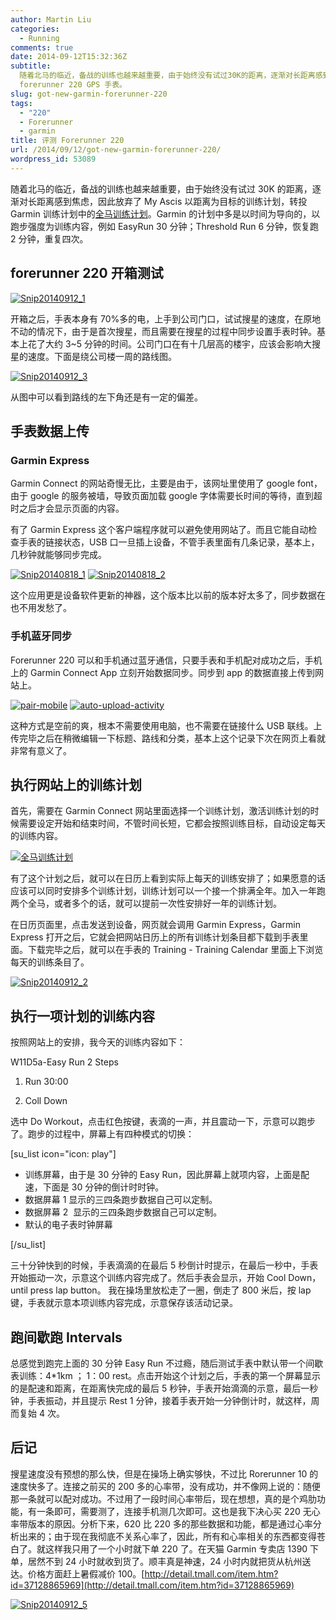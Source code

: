 ```yaml
---
author: Martin Liu
categories:
  - Running
comments: true
date: 2014-09-12T15:32:36Z
subtitle:
  随着北马的临近，备战的训练也越来越重要，由于始终没有试过30K的距离，逐渐对长距离感到焦虑，因此放弃了My Ascis以距离为目标的训练计划，转投Garmin训练计划中的全马训练计划。评测一只
  forerunner 220 GPS 手表。
slug: got-new-garmin-forerunner-220
tags:
  - "220"
  - Forerunner
  - garmin
title: 评测 Forerunner 220
url: /2014/09/12/got-new-garmin-forerunner-220/
wordpress_id: 53089
---
```


随着北马的临近，备战的训练也越来越重要，由于始终没有试过 30K 的距离，逐渐对长距离感到焦虑，因此放弃了 My Ascis 以距离为目标的训练计划，转投 Garmin 训练计划中的[全马训练计划](http://www.garmin.com/uk/training)。Garmin 的计划中多是以时间为导向的，以跑步强度为训练内容，例如 EasyRun 30 分钟；Threshold Run 6 分钟，恢复跑 2 分钟，重复四次。

## forerunner 220 开箱测试

[![Snip20140912_1](http://7bv9gn.com1.z0.glb.clouddn.com/wp-content/uploads/2014/09/Snip20140912_1.png)](http://7bv9gn.com1.z0.glb.clouddn.com/wp-content/uploads/2014/09/Snip20140912_1.png)

开箱之后，手表本身有 70%多的电，上手到公司门口，试试搜星的速度，在原地不动的情况下，由于是首次搜星，而且需要在搜星的过程中同步设置手表时钟。基本上花了大约 3~5 分钟的时间。公司门口在有十几层高的楼宇，应该会影响大搜星的速度。下面是绕公司楼一周的路线图。

[![Snip20140912_3](http://7bv9gn.com1.z0.glb.clouddn.com/wp-content/uploads/2014/09/Snip20140912_3.png)](http://7bv9gn.com1.z0.glb.clouddn.com/wp-content/uploads/2014/09/Snip20140912_3.png)

从图中可以看到路线的左下角还是有一定的偏差。

## 手表数据上传

### Garmin Express

Garmin Connect 的网站奇慢无比，主要是由于，该网址里使用了 google font，由于 google 的服务被墙，导致页面加载 google 字体需要长时间的等待，直到超时之后才会显示页面的内容。

有了 Garmin Express 这个客户端程序就可以避免使用网站了。而且它能自动检查手表的链接状态，USB 口一旦插上设备，不管手表里面有几条记录，基本上，几秒钟就能够同步完成。

[![Snip20140818_1](http://7bv9gn.com1.z0.glb.clouddn.com/wp-content/uploads/2014/09/Snip20140818_1-1024x739.png)](http://7bv9gn.com1.z0.glb.clouddn.com/wp-content/uploads/2014/09/Snip20140818_1.png) [![Snip20140818_2](http://7bv9gn.com1.z0.glb.clouddn.com/wp-content/uploads/2014/09/Snip20140818_2.png)](http://7bv9gn.com1.z0.glb.clouddn.com/wp-content/uploads/2014/09/Snip20140818_2.png)

这个应用更是设备软件更新的神器，这个版本比以前的版本好太多了，同步数据在也不用发愁了。

### 手机蓝牙同步

Forerunner 220 可以和手机通过蓝牙通信，只要手表和手机配对成功之后，手机上的 Garmin Connect App 立刻开始数据同步。同步到 app 的数据直接上传到网站上。

[![pair-mobile](http://7bv9gn.com1.z0.glb.clouddn.com/wp-content/uploads/2014/09/pair-mobile-200x300.png)](http://7bv9gn.com1.z0.glb.clouddn.com/wp-content/uploads/2014/09/pair-mobile.png) [![auto-upload-activity](http://7bv9gn.com1.z0.glb.clouddn.com/wp-content/uploads/2014/09/auto-upload-activity-200x300.png)](http://7bv9gn.com1.z0.glb.clouddn.com/wp-content/uploads/2014/09/auto-upload-activity.png)

这种方式是空前的爽，根本不需要使用电脑，也不需要在链接什么 USB 联线。上传完毕之后在稍微编辑一下标题、路线和分类，基本上这个记录下次在网页上看就非常有意义了。

## 执行网站上的训练计划

首先，需要在 Garmin Connect 网站里面选择一个训练计划，激活训练计划的时候需要设定开始和结束时间，不管时间长短，它都会按照训练目标，自动设定每天的训练内容。

[![全马训练计划](http://7bv9gn.com1.z0.glb.clouddn.com/wp-content/uploads/2014/09/Snip20140912_4-1024x566.png)](http://7bv9gn.com1.z0.glb.clouddn.com/wp-content/uploads/2014/09/Snip20140912_4.png)

有了这个计划之后，就可以在日历上看到实际上每天的训练安排了；如果愿意的话应该可以同时安排多个训练计划，训练计划可以一个接一个排满全年。加入一年跑两个全马，或者多个的话，就可以提前一次性安排好一年的训练计划。

在日历页面里，点击发送到设备，网页就会调用 Garmin Express，Garmin Express 打开之后，它就会把网站日历上的所有训练计划条目都下载到手表里面。下载完毕之后，就可以在手表的 Training - Training Calendar 里面上下浏览每天的训练条目了。

[![Snip20140912_2](http://7bv9gn.com1.z0.glb.clouddn.com/wp-content/uploads/2014/09/Snip20140912_2-1024x566.png)](http://7bv9gn.com1.z0.glb.clouddn.com/wp-content/uploads/2014/09/Snip20140912_2.png)

## 执行一项计划的训练内容

按照网站上的安排，我今天的训练内容如下：

W11D5a-Easy Run 2 Steps

1. Run 30:00

2. Coll Down

选中 Do Workout，点击红色按键，表滴的一声，并且震动一下，示意可以跑步了。跑步的过程中，屏幕上有四种模式的切换：

[su_list icon="icon: play"]

- 训练屏幕，由于是 30 分钟的 Easy Run，因此屏幕上就项内容，上面是配速，下面是 30 分钟的倒计时时钟。
- 数据屏幕 1 显示的三四条跑步数据自己可以定制。
- 数据屏幕 2  显示的三四条跑步数据自己可以定制。
- 默认的电子表时钟屏幕

[/su_list]

三十分钟快到的时候，手表滴滴的在最后 5 秒倒计时提示，在最后一秒中，手表开始振动一次，示意这个训练内容完成了。然后手表会显示，开始 Cool Down，until press lap button。 我在操场里放松走了一圈，倒走了 800 米后，按 lap 键，手表就示意本项训练内容完成，示意保存该活动记录。

## 跑间歇跑 Intervals

总感觉到跑完上面的 30 分钟 Easy Run 不过瘾，随后测试手表中默认带一个间歇表训练：4\*1km ； 1：00 rest。点击开始这个计划之后，手表的第一个屏幕显示的是配速和距离，在距离快完成的最后 5 秒钟，手表开始滴滴的示意，最后一秒钟，手表振动，并且提示 Rest 1 分钟，接着手表开始一分钟倒计时，就这样，周而复始 4 次。

## 后记

搜星速度没有预想的那么快，但是在操场上确实够快，不过比 Rorerunner 10 的速度快多了。连接之前买的 200 多的心率带，没有成功，并不像网上说的：随便那一条就可以配对成功。不过用了一段时间心率带后，现在想想，真的是个鸡肋功能，有一条即可，需要测了，连接手机测几次即可。这也是我下决心买 220 无心率带版本的原因。分析下来，620 比 220 多的那些数据和功能，都是通过心率分析出来的；由于现在我彻底不关系心率了，因此，所有和心率相关的东西都变得苍白了。就这样我只用了一个小时就下单 220 了。在天猫 Garmin 专卖店 1390 下单，居然不到 24 小时就收到货了。顺丰真是神速，24 小时内就把货从杭州送达。价格方面赶上暑假减价 100。[http://detail.tmall.com/item.htm?id=37128865969](http://detail.tmall.com/item.htm?id=37128865969)

[![Snip20140912_5](http://7bv9gn.com1.z0.glb.clouddn.com/wp-content/uploads/2014/09/Snip20140912_5.png)](http://7bv9gn.com1.z0.glb.clouddn.com/wp-content/uploads/2014/09/Snip20140912_5.png)
